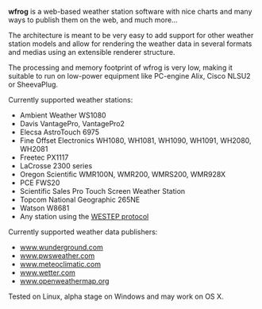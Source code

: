 **wfrog** is a web-based weather station software with nice charts and many ways to publish them on the web, and much more...

The architecture is meant to be very easy to add support for other weather station models and allow for rendering the weather data in several formats and medias using an extensible renderer structure.

The processing and memory footprint of wfrog is very low, making it suitable to run on low-power equipment like PC-engine Alix, Cisco NLSU2 or SheevaPlug.

Currently supported weather stations:
  * Ambient Weather WS1080
  * Davis VantagePro, VantagePro2
  * Elecsa AstroTouch 6975
  * Fine Offset Electronics WH1080, WH1081, WH1090, WH1091, WH2080, WH2081
  * Freetec PX1117
  * LaCrosse 2300 series
  * Oregon Scientific WMR100N, WMR200, WMRS200, WMR928X
  * PCE FWS20
  * Scientific Sales Pro Touch Screen Weather Station
  * Topcom National Geographic 265NE
  * Watson W8681
  * Any station using the [WESTEP protocol](WeatherStationEventProtocol.md)

Currently supported weather data publishers:
  * www.wunderground.com
  * www.pwsweather.com
  * www.meteoclimatic.com
  * www.wetter.com
  * www.openweathermap.org

Tested on Linux, alpha stage on Windows and may work on OS X.

